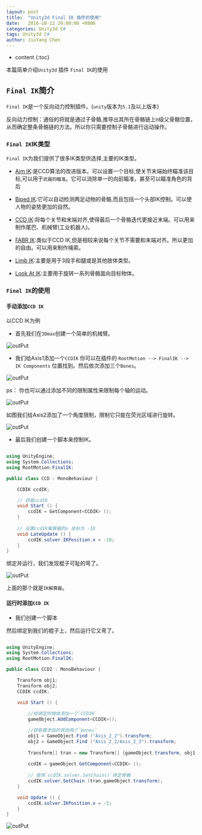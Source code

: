 ```yaml
---
layout: post
title:  "Unity3d Final IK 插件的使用"
date:   2016-10-12 20:00:00 +0800
categories: Unity3d C#
tags: Unity3d C#
author: JiuYang Chen
---
```


* content
{:toc}


本篇简单介绍`Unity3d` 插件 `Final IK`的使用




## `Final IK`简介

`Final IK`是一个反向动力控制插件。(`unity`版本为`5.1`及以上版本)

反向动力控制：通俗的将就是通过子骨骼,推导出其所在骨骼链上n级父骨骼位置，从而确定整条骨骼链的方法。所以你只需要控制子骨骼进行运动操作。

### `Final IK`IK类型

`Final IK`为我们提供了很多IK类型供选择,主要的IK类型。

* [Aim IK](http://www.root-motion.com/finalikdox/html/page1.html):是CCD算法的改进版本。可以设置一个目标,使关节末端始终瞄准该目标,可以用于`武器的瞄准`。它可以消除单一的向前瞄准，甚至可以瞄准角色的背后

* [Biped IK](http://www.root-motion.com/finalikdox/html/page2.html):它可以自动检测两足动物的骨骼,而且包括一个头部IK控制。可以使人物的姿势更加的自然。

* [CCD IK](http://www.root-motion.com/finalikdox/html/page3.html):将每个关节和末端对齐,使得最后一个骨骼迭代更接近末端。可以用来制作尾巴、机械臂(工业机器人)。

* [FABR IK](http://www.root-motion.com/finalikdox/html/page4.html):类似于CCD IK,但是相较来说每个关节不需要和末端对齐。所以更加的自由。可以用来制作绳索。

* [Limb IK](http://www.root-motion.com/finalikdox/html/page7.html):主要是用于3段手和腿或是其他肢体类型。

* [Look At IK](http://www.root-motion.com/finalikdox/html/page8.html):主要用于旋转一系列骨骼面向目标物体。

### `Final IK`的使用

#### 手动添加`CCD IK`

以CCD IK为例

* 首先我们在`3Dmax`创建一个简单的机械臂。

![outPut](http://ww2.sinaimg.cn/mw690/c584f169gw1f9jtu3zxhej20tf0b1js9.jpg)


* 我们给Axis1添加一个`CCDIK` 你可以在插件的 `RootMotion --> FinalIK --> IK Components` 位置找到。然后依次添加三个`Bones`。

![outPut](http://ww4.sinaimg.cn/mw690/c584f169gw1f9jtu6p07sj2089088wev.jpg)

ps： 你也可以通过添加不同的限制属性来限制每个轴的运动。

![outPut](http://ww4.sinaimg.cn/mw690/c584f169gw1f9jtu9el3gj206e08wq32.jpg)

如图我们给Axis2添加了一个角度限制，限制它只能在荧光区域进行旋转。

![outPut](http://ww3.sinaimg.cn/mw690/c584f169gw1f9jtuah3l9j20un0a975n.jpg)

* 最后我们创建一个脚本来控制IK。

```c#

using UnityEngine;
using System.Collections;
using RootMotion.FinalIK;

public class CCD : MonoBehaviour {

	CCDIK ccdIK;

    // 获取ccdIK 
	void Start () {
		ccdIK = GetComponent<CCDIK> ();
	}
	
	// 设置ccdIK解算器的x 坐标为 -10
	void LateUpdate () {
		ccdIK.solver.IKPosition.x = -10;
	}
}


```

绑定并运行，我们发现棍子可耻的弯了。

![outPut](http://ww2.sinaimg.cn/mw690/c584f169gw1f9jtu86bvej20m50a40t0.jpg)

上面的那个就是`IK解算器`。


#### 运行时添加`CCD IK`

* 我们创建一个脚本

然后绑定到我们的棍子上，然后运行它又弯了。

```c#

using UnityEngine;
using System.Collections;
using RootMotion.FinalIK;

public class CCD2 : MonoBehaviour {

	Transform obj1;
	Transform obj2;
	CCDIK ccdIK;

	void Start () {
	
	    //给绑定的物体添加一个`CCDIK`
		gameObject.AddComponent<CCDIK>();

        //获取要添加的其他两个`bones`
	    obj1 = GameObject.Find ("Axis_2_2").transform;
		obj2 = GameObject.Find ("Axis_2_2/Axis_2_3").transform;
		
		Transform[] tran = new Transform[] {gameObject.transform, obj1, obj2 };
	
		ccdIK = gameObject.GetComponent<CCDIK> ();
		
		// 使用`ccdIK.solver.SetChain()`绑定骨骼
		ccdIK.solver.SetChain (tran,gameObject.transform);
	}

	void Update () {
		ccdIK.solver.IKPosition.x = -2;
	}
}


```


![outPut](http://ww4.sinaimg.cn/mw690/c584f169gw1f9jtub0zjhj20ur0emtab.jpg)






























